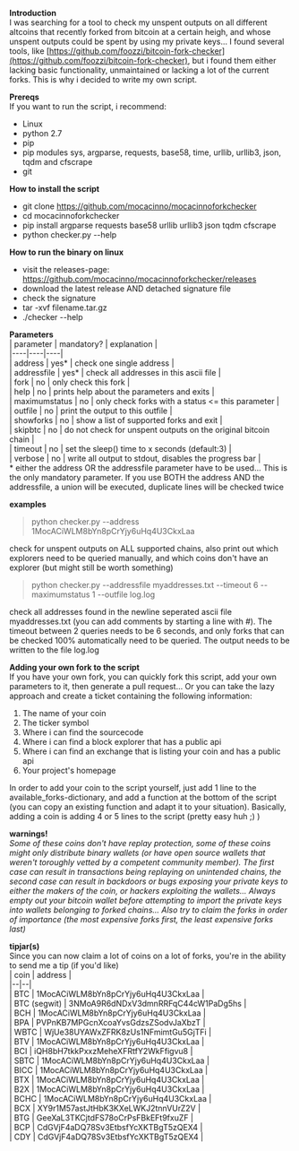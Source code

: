 ﻿**Introduction**  
I was searching for a tool to check my unspent outputs on all different altcoins that recently forked  from bitcoin at a certain heigh, and whose unspent outputs could be spent by using my private keys... I found several tools, like [https://github.com/foozzi/bitcoin-fork-checker](https://github.com/foozzi/bitcoin-fork-checker), but i found them either lacking basic functionality, unmaintained or lacking a lot of the current forks. This is why i decided to write my own script.  
  
**Prereqs**  
If you want to run the script, i recommend:  
  
 - Linux
 - python 2.7
 - pip
 - pip modules sys, argparse, requests, base58, time, urllib, urllib3, json, tqdm and cfscrape
 - git
  
**How to install the script**  
  
 - git clone https://github.com/mocacinno/mocacinnoforkchecker
 - cd mocacinnoforkchecker
 - pip install argparse requests base58 urllib urllib3 json tqdm cfscrape
 - python checker.py --help
  
**How to run the binary on linux**  
  
 - visit the releases-page: https://github.com/mocacinno/mocacinnoforkchecker/releases
 - download the latest release AND detached signature file
 - check the signature
 - tar -xvf filename.tar.gz
 - ./checker --help
  
**Parameters**  
| parameter | mandatory?  | explanation |  
|----|----|----|  
| address | yes* | check one single address |  
| addressfile | yes* | check all addresses in this ascii file |  
| fork | no | only check this fork |  
| help | no | prints help about the parameters and exits |  
| maximumstatus | no | only check forks with a status <= this parameter |  
| outfile | no | print the output to this outfile |  
| showforks | no | show a list of supported forks and exit |  
| skipbtc | no | do not check for unspent outputs on the original bitcoin chain |  
| timeout | no | set the sleep() time to x seconds (default:3) |  
| verbose | no | write all output to stdout, disables the progress bar |  
\* either the address OR the addressfile parameter have to be used... This is the only mandatory parameter. If you use BOTH the address AND the addressfile, a union will be executed, duplicate lines will be checked twice  
   
 **examples**  
  
> python checker.py --address 1MocACiWLM8bYn8pCrYjy6uHq4U3CkxLaa  
  
check for unspent outputs on ALL supported chains, also print out which explorers need to be queried manually, and which coins don't have an explorer (but might still be worth something)  
>python checker.py --addressfile myaddresses.txt --timeout 6 --maximumstatus 1 --outfile log.log  
  
check all addresses found in the newline seperated ascii file myaddresses.txt (you can add comments by starting a line with #). The timeout between 2 queries needs to be 6 seconds, and only forks that can be checked 100% automatically need to be queried. The output needs to be written to the file log.log  
  
**Adding your own fork to the script**  
If you have your own fork, you can quickly fork this script, add your own parameters to it, then generate a pull request... Or you can take the lazy approach and create a ticket containing the following information:  
  
 1. The name of your coin
 2. The ticker symbol
 3. Where i can find the sourcecode
 4. Where i can find a block explorer that has a public api
 5. Where i can find an exchange that is listing your coin and has a public api
 6. Your project's homepage
  
In order to add your coin to the script yourself, just add 1 line to the available_forks-dictionary, and add a function at the bottom of the script (you can copy an existing function and adapt it to your situation). Basically, adding a coin is adding 4 or 5 lines to the script (pretty easy huh ;) )  
  
**warnings!**  
*Some of these coins don't have replay protection, some of these coins might only distribute binary wallets (or have open source wallets that weren't toroughly vetted by a competent community member). The first case can result in transactions being replaying on unintended chains, the second case can result in backdoors or bugs exposing your private keys to either the makers of the coin, or hackers exploiting the wallets... Always empty out your bitcoin wallet before attempting to import the private keys into wallets belonging to forked chains... Also try to claim the forks in order of importance (the most expensive forks first, the least expensive forks last)*  
  
**tipjar(s)**  
Since you can now claim a lot of coins on a lot of forks, you're in the ability to send me a tip (if you'd like)  
| coin | address |  
|--|--|  
| BTC | 1MocACiWLM8bYn8pCrYjy6uHq4U3CkxLaa |  
| BTC (segwit) | 3NMoA9R6dNDxV3dmnRRFqC44cW1PaDg5hs |  
| BCH | 1MocACiWLM8bYn8pCrYjy6uHq4U3CkxLaa |  
| BPA | PVPnKB7MPGcnXcoaYvsGdzsZSodvJaXbzT |  
| WBTC | WjUe38UYAWxZFRK8zUs1NFmimtGu5GjTFi |  
| BTV | 1MocACiWLM8bYn8pCrYjy6uHq4U3CkxLaa |  
| BCI | iQH8bH7tkkPxxzMeheXFRtfY2WkFfigvu8 |  
| SBTC | 1MocACiWLM8bYn8pCrYjy6uHq4U3CkxLaa |  
| BICC | 1MocACiWLM8bYn8pCrYjy6uHq4U3CkxLaa |  
| BTX | 1MocACiWLM8bYn8pCrYjy6uHq4U3CkxLaa |  
| B2X | 1MocACiWLM8bYn8pCrYjy6uHq4U3CkxLaa |  
| BCHC | 1MocACiWLM8bYn8pCrYjy6uHq4U3CkxLaa |  
| BCX | XY9r1M57astJtHbK3KXeLWKJ2tnnVUrZ2V |  
| BTG | GeeXaL3TKCjtdFS78oCrPsFBkEFt9fxuZF |  
| BCP | CdGVjF4aDQ78Sv3EtbsfYcXKTBgT5zQEX4 |  
| CDY | CdGVjF4aDQ78Sv3EtbsfYcXKTBgT5zQEX4 |  

